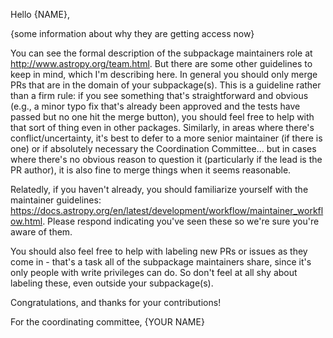 Hello {NAME},

{some information about why they are getting access now}

You can see the formal description of the subpackage maintainers role at http://www.astropy.org/team.html.  But there are some other guidelines to keep in mind, which I'm describing here.  In general you should only merge PRs that are in the domain of your subpackage(s).  This is a guideline rather than a firm rule: if you see something that's straightforward and obvious (e.g., a minor typo fix that's already been approved and the tests have passed but no one hit the merge button), you should feel free to help with that sort of thing even in other packages. Similarly, in areas where there's conflict/uncertainty, it's best to defer to a more senior maintainer (if there is one) or if absolutely necessary the Coordination Committee... but in cases where there's no obvious reason to question it (particularly if the lead is the PR author), it is also fine to merge things when it seems reasonable.

Relatedly, if you haven't already, you should familiarize yourself with the maintainer guidelines: https://docs.astropy.org/en/latest/development/workflow/maintainer_workflow.html.  Please respond indicating you've seen these so we're sure you're aware of them.

You should also feel free to help with labeling new PRs or issues as they come in - that's a task all of the subpackage maintainers share, since it's only people with write privileges can do.  So don't feel at all shy about labeling these, even outside your subpackage(s).

Congratulations, and thanks for your contributions!

For the coordinating committee,
{YOUR NAME}
